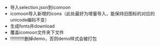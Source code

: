 * 导入selection.json到icomoon
* icomoon导入新增的icons（此处最好为增量导入，能保持旧图标的对应的unicode编码不变）
* 生成fonts并download
* 覆盖icomoon文件夹下文件
* !!!!!!!!!!!删掉demo，否则demo样式会被打包